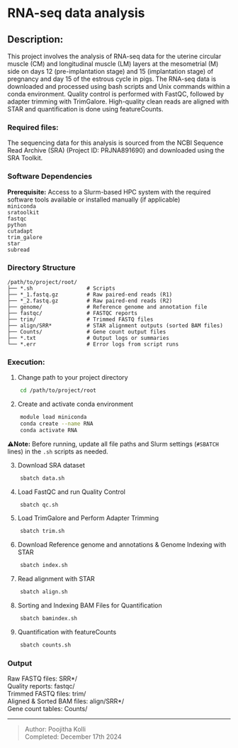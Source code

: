 # RNA-seq data analysis

## Description:
   This project involves the analysis of RNA-seq data for the uterine circular muscle (CM) and longitudinal muscle (LM) layers at the mesometrial (M) side on days 12 (pre-implantation stage) and 15 (implantation stage) of pregnancy and day 15 of the estrous cycle in pigs. The RNA-seq data is downloaded and processed using bash scripts and Unix commands within a conda environment. Quality control is performed with FastQC, followed by adapter trimming with TrimGalore. High-quality clean reads are aligned with STAR and quantification is done using featureCounts.

### Required files:
The sequencing data for this analysis is sourced from the NCBI Sequence Read Archive (SRA) (Project ID: PRJNA891690) and downloaded using the SRA Toolkit.

### Software Dependencies  
**Prerequisite:** Access to a Slurm-based HPC system with the required software tools available or installed manually (if applicable)  
`miniconda`  
`sratoolkit`  
`fastqc`  
`python`  
`cutadapt`  
`trim_galore`  
`star`  
`subread` 


### Directory Structure  
```plaintext
/path/to/project/root/
├── *.sh                 # Scripts
├── *_1.fastq.gz         # Raw paired-end reads (R1)
├── *_2.fastq.gz         # Raw paired-end reads (R2)
├── genome/              # Reference genome and annotation file
├── fastqc/              # FASTQC reports
├── trim/                # Trimmed FASTQ files
├── align/SRR*           # STAR alignment outputs (sorted BAM files)
├── Counts/              # Gene count output files
├── *.txt                # Output logs or summaries
└── *.err                # Error logs from script runs
```


### Execution:
1. Change path to your project directory
```bash
    cd /path/to/project/root
```

2. Create and activate conda environment
```bash
    module load miniconda
    conda create --name RNA
    conda activate RNA
```

⚠️**Note:** Before running, update all file paths and Slurm settings (`#SBATCH` lines) in the `.sh` scripts as needed.

3. Download SRA dataset
```bash
    sbatch data.sh
```

4. Load FastQC and run Quality Control
```bash
    sbatch qc.sh
```

5. Load TrimGalore and Perform Adapter Trimming
```bash
    sbatch trim.sh
```

6. Download Reference genome and annotations & Genome Indexing with STAR
```bash
    sbatch index.sh
```

7. Read alignment with STAR
```bash
    sbatch align.sh
```

8. Sorting and Indexing BAM Files for Quantification
```bash
    sbatch bamindex.sh
```

9. Quantification with featureCounts
```bash
    sbatch counts.sh
```


### Output
Raw FASTQ files: SRR*/  
Quality reports: fastqc/  
Trimmed FASTQ files: trim/  
Aligned & Sorted BAM files: align/SRR*/    
Gene count tables: Counts/  

---

> Author: Poojitha Kolli  
> Completed: December 17th 2024

